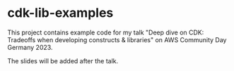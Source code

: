 # cdk-lib-examples

This project contains example code for my talk "Deep dive on CDK: Tradeoffs when developing constructs & libraries" on AWS Community Day Germany 2023.

The slides will be added after the talk.

